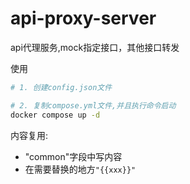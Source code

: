# api-proxy-server
api代理服务,mock指定接口，其他接口转发

使用
```bash
# 1. 创建config.json文件

# 2. 复制compose.yml文件,并且执行命令启动
docker compose up -d
```

内容复用:
- "common"字段中写内容
- 在需要替换的地方`"{{xxx}}"`